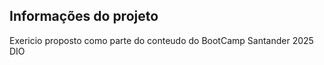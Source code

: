 ## Informações do projeto

Exericio proposto como parte do conteudo do BootCamp Santander 2025 DIO


